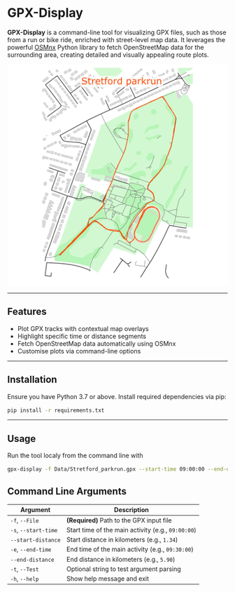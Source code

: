 # GPX-Display

**GPX-Display** is a command-line tool for visualizing GPX files, such as those from a run or bike ride, enriched with street-level map data. It leverages the powerful [OSMnx](https://osmnx.readthedocs.io/en/stable/) Python library to fetch OpenStreetMap data for the surrounding area, creating detailed and visually appealing route plots.

![Example Output](Stretford_parkrun.png)

---

## Features

- Plot GPX tracks with contextual map overlays  
- Highlight specific time or distance segments  
- Fetch OpenStreetMap data automatically using OSMnx  
- Customise plots via command-line options

---

## Installation

Ensure you have Python 3.7 or above. Install required dependencies via pip:

```bash
pip install -r requirements.txt
```

--- 

## Usage 

Run the tool localy from the command line with 
```bash
gpx-display -f Data/Stretford_parkrun.gpx --start-time 09:00:00 --end-distance 5
```

## Command Line Arguments
| Argument             | Description                                        |
| -------------------- | -------------------------------------------------- |
| `-f`, `--File`       | **(Required)** Path to the GPX input file          |
| `-s`, `--start-time` | Start time of the main activity (e.g., `09:00:00`) |
| `--start-distance`   | Start distance in kilometers (e.g., `1.34`)        |
| `-e`, `--end-time`   | End time of the main activity (e.g., `09:30:00`)   |
| `--end-distance`     | End distance in kilometers (e.g., `5.90`)          |
| `-t`, `--Test`       | Optional string to test argument parsing           |
| `-h`, `--help`       | Show help message and exit                         |

